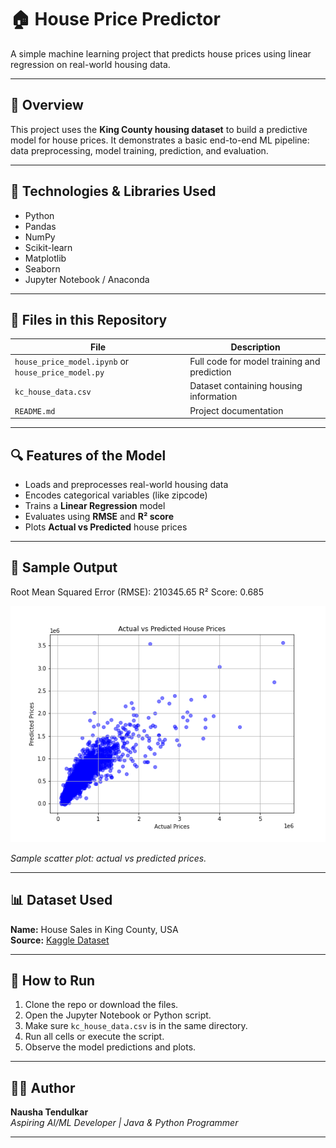 # 🏠 House Price Predictor

A simple machine learning project that predicts house prices using linear regression on real-world housing data.

---

## 📌 Overview

This project uses the **King County housing dataset** to build a predictive model for house prices. It demonstrates a basic end-to-end ML pipeline: data preprocessing, model training, prediction, and evaluation.

---

## 🧰 Technologies & Libraries Used

- Python
- Pandas
- NumPy
- Scikit-learn
- Matplotlib
- Seaborn
- Jupyter Notebook / Anaconda

---

## 📁 Files in this Repository

| File | Description |
|------|-------------|
| `house_price_model.ipynb` or `house_price_model.py` | Full code for model training and prediction |
| `kc_house_data.csv` | Dataset containing housing information |
| `README.md` | Project documentation |

---

## 🔍 Features of the Model

- Loads and preprocesses real-world housing data
- Encodes categorical variables (like zipcode)
- Trains a **Linear Regression** model
- Evaluates using **RMSE** and **R² score**
- Plots **Actual vs Predicted** house prices

---

## 🔢 Sample Output
Root Mean Squared Error (RMSE): 210345.65 
R² Score: 0.685

![Prediction Plot](prediction_plot.png)
 
*Sample scatter plot: actual vs predicted prices.*

---

## 📊 Dataset Used

**Name:** House Sales in King County, USA  
**Source:** [Kaggle Dataset](https://www.kaggle.com/datasets/harlfoxem/housesalesprediction)

---

## 🚀 How to Run

1. Clone the repo or download the files.
2. Open the Jupyter Notebook or Python script.
3. Make sure `kc_house_data.csv` is in the same directory.
4. Run all cells or execute the script.
5. Observe the model predictions and plots.

---

## 🧑‍🎓 Author

**Nausha Tendulkar**  
*Aspiring AI/ML Developer | Java & Python Programmer*


---

